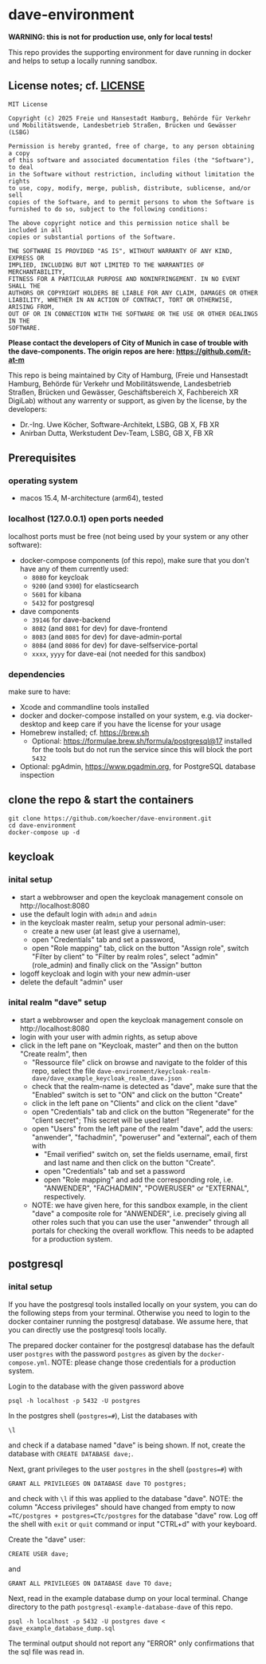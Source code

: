# dave-environment

**WARNING: this is not for production use, only for local tests!**

This repo provides the supporting environment for dave running in docker and helps to setup a locally running sandbox.

## License notes; cf. [LICENSE](https://github.com/koecher/dave-environment/blob/main/LICENSE)

```
MIT License

Copyright (c) 2025 Freie und Hansestadt Hamburg, Behörde für Verkehr und Mobilitätswende, Landesbetrieb Straßen, Brücken und Gewässer (LSBG)

Permission is hereby granted, free of charge, to any person obtaining a copy
of this software and associated documentation files (the "Software"), to deal
in the Software without restriction, including without limitation the rights
to use, copy, modify, merge, publish, distribute, sublicense, and/or sell
copies of the Software, and to permit persons to whom the Software is
furnished to do so, subject to the following conditions:

The above copyright notice and this permission notice shall be included in all
copies or substantial portions of the Software.

THE SOFTWARE IS PROVIDED "AS IS", WITHOUT WARRANTY OF ANY KIND, EXPRESS OR
IMPLIED, INCLUDING BUT NOT LIMITED TO THE WARRANTIES OF MERCHANTABILITY,
FITNESS FOR A PARTICULAR PURPOSE AND NONINFRINGEMENT. IN NO EVENT SHALL THE
AUTHORS OR COPYRIGHT HOLDERS BE LIABLE FOR ANY CLAIM, DAMAGES OR OTHER
LIABILITY, WHETHER IN AN ACTION OF CONTRACT, TORT OR OTHERWISE, ARISING FROM,
OUT OF OR IN CONNECTION WITH THE SOFTWARE OR THE USE OR OTHER DEALINGS IN THE
SOFTWARE.
``` 

**Please contact the developers of City of Munich in case of trouble with the dave-components. The origin repos are here: https://github.com/it-at-m**

This repo is being maintained by City of Hamburg, (Freie und Hansestadt Hamburg, Behörde für Verkehr und Mobilitätswende, Landesbetrieb Straßen, Brücken und Gewässer, Geschäftsbereich X, Fachbereich XR DigiLab) without any warrenty or support, as given by the license, by the developers:

* Dr.-Ing. Uwe Köcher, Software-Architekt, LSBG, GB X, FB XR
* Anirban Dutta, Werkstudent Dev-Team, LSBG, GB X, FB XR

## Prerequisites

### operating system

* macos 15.4, M-architecture (arm64), tested

### localhost (127.0.0.1) open ports needed

localhost ports must be free (not being used by your system or any other software):

* docker-compose components (of this repo), make sure that you don't have any of them currently used:
  * `8080` for keycloak
  * `9200` (and `9300`) for elasticsearch
  * `5601` for kibana
  * `5432` for postgresql
* dave components
  * `39146` for dave-backend
  * `8082` (and `8081` for dev) for dave-frontend
  * `8083` (and `8085` for dev) for dave-admin-portal
  * `8084` (and `8086` for dev) for dave-selfservice-portal
  * `xxxx`, `yyyy` for dave-eai (not needed for this sandbox) 
 
### dependencies

make sure to have:

* Xcode and commandline tools installed
* docker and docker-compose installed on your system, e.g. via docker-desktop and keep care if you have the license for your usage
* Homebrew installed; cf. https://brew.sh
  * Optional: https://formulae.brew.sh/formula/postgresql@17 installed for the tools but do not run the service since this will block the port `5432`
* Optional: pgAdmin, https://www.pgadmin.org, for PostgreSQL database inspection

## clone the repo & start the containers

```
git clone https://github.com/koecher/dave-environment.git
cd dave-environment
docker-compose up -d
```

## keycloak

### inital setup

* start a webbrowser and open the keycloak management console on http://localhost:8080
* use the default login with `admin` and `admin`
* in the keycloak master realm, setup your personal admin-user:
  * create a new user (at least give a username),
  * open "Credentials" tab and set a password,
  * open "Role mapping" tab, click on the button "Assign role", switch "Filter by client" to "Filter by realm roles", select "admin" (role_admin) and finally click on the "Assign" button
* logoff keycloak and login with your new admin-user
* delete the default "admin" user

### inital realm "dave" setup

* start a webbrowser and open the keycloak management console on http://localhost:8080
* login with your user with admin rights, as setup above
* click in the left pane on "Keycloak, master" and then on the button "Create realm", then
  * "Ressource file" click on browse and navigate to the folder of this repo, select the file `dave-environment/keycloak-realm-dave/dave_example_keycloak_realm_dave.json`
  * check that the realm-name is detected as "dave", make sure that the "Enabled" switch is set to "ON" and click on the button "Create"
  * click in the left pane on "Clients" and click on the client "dave"
  * open "Credentials" tab and click on the button "Regenerate" for the "client secret"; This secret will be used later!
  * open "Users" from the left pane of the realm "dave", add the users: "anwender", "fachadmin", "poweruser" and "external", each of them with
    * "Email verified" switch on, set the fields username, email, first and last name and then click on the button "Create".
    * open "Credentials" tab and set a password
    * open "Role mapping" and add the corresponding role, i.e. "ANWENDER", "FACHADMIN", "POWERUSER" or "EXTERNAL", respectively.
  * NOTE: we have given here, for this sandbox example, in the client "dave" a composite role for "ANWENDER", i.e. precisely giving all other roles such that you can use the user "anwender" through all portals for checking the overall workflow. This needs to be adapted for a production system.

## postgresql

### inital setup

If you have the postgresql tools installed locally on your system, you can do the following steps from your terminal. Otherwise you need to login to the docker container running the postgresql database. We assume here, that you can directly use the postgresql tools locally.

The prepared docker container for the postgresql database has the default user `postgres` with the password `postgres` as given by the `docker-compose.yml`. NOTE: please change those credentials for a production system.

Login to the database with the given password above

```
psql -h localhost -p 5432 -U postgres
```

In the postgres shell (`postgres=#`), List the databases with

```
\l
```

and check if a database named "dave" is being shown. If not, create the database with `CREATE DATABASE dave;`.

Next, grant privileges to the user `postgres` in the shell (`postgres=#`) with

```
GRANT ALL PRIVILEGES ON DATABASE dave TO postgres;
```

and check with `\l` if this was applied to the database "dave". NOTE: the column "Access privileges" should have changed from empty to now `=TC/postgres + postgres=CTc/postgres` for the database "dave" row. Log off the shell with `exit` or `quit` command or input "CTRL+d" with your keyboard.

Create the "dave" user:

```
CREATE USER dave;
```

and

```
GRANT ALL PRIVILEGES ON DATABASE dave TO dave;
```

Next, read in the example database dump on your local terminal. Change directory to the path `postgresql-example-database-dave` of this repo.

```
psql -h localhost -p 5432 -U postgres dave < dave_example_database_dump.sql
```

The terminal output should not report any "ERROR" only confirmations that the sql file was read in.
